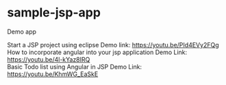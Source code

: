 # sample-jsp-app
Demo app

Start a JSP project using eclipse Demo link: https://youtu.be/PId4EVy2FQg
<br/>
How to incorporate angular into your jsp application Demo Link: https://youtu.be/4l-kYaz8IRQ
<br />
Basic Todo list using Angular in JSP Demo Link: https://youtu.be/KhmWG_EaSkE
<br />